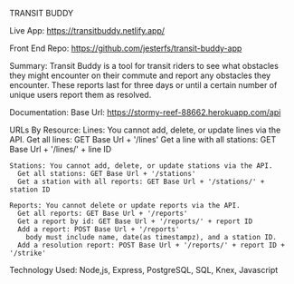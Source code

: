 TRANSIT BUDDY

Live App: https://transitbuddy.netlify.app/

Front End Repo: https://github.com/jesterfs/transit-buddy-app

Summary: Transit Buddy is a tool for transit riders to see what obstacles they might encounter on their commute and report any obstacles they encounter.
These reports last for three days or until a certain number of unique users report them as resolved.

Documentation: 
Base Url: https://stormy-reef-88662.herokuapp.com/api

  URLs By Resource:
    Lines: You cannot add, delete, or update lines via the API.
      Get all lines: GET Base Url + '/lines'
      Get a line with all stations: GET Base Url + '/lines/' + line ID
      
    Stations: You cannot add, delete, or update stations via the API.
      Get all stations: GET Base Url + '/stations'
      Get a station with all reports: GET Base Url + '/stations/' + station ID
      
    Reports: You cannot delete or update reports via the API.
      Get all reports: GET Base Url + '/reports'
      Get a report by id: GET Base Url + '/reports/' + report ID
      Add a report: POST Base Url + '/reports' 
        body must include name, date(as timestampz), and a station ID.
      Add a resolution report: POST Base Url + '/reports/' + report ID + '/strike'


Technology Used:
Node,js, Express, PostgreSQL, SQL, Knex, Javascript
